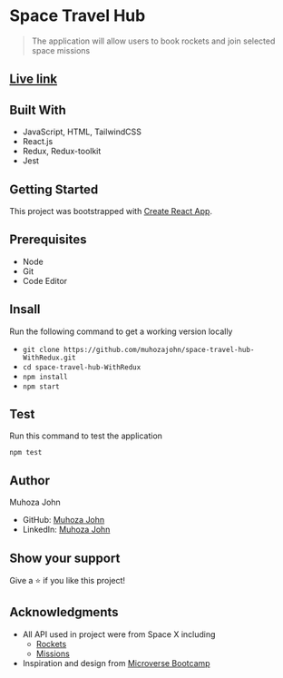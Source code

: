 # Space Travel Hub
> The application will allow users to book rockets and join selected space missions

## [Live link](https://spacetravelwithzxus.netlify.app/)



## Built With

- JavaScript, HTML, TailwindCSS
- React.js
- Redux, Redux-toolkit
- Jest

## Getting Started

This project was bootstrapped with [Create React App](https://github.com/facebook/create-react-app).

## Prerequisites

- Node
- Git
- Code Editor

## Insall

Run the following command to get a working version locally

- `git clone https://github.com/muhozajohn/space-travel-hub-WithRedux.git`
- `cd space-travel-hub-WithRedux`
- `npm install`
- `npm start`

## Test

Run this command to test the application

`npm test`

## Author

Muhoza John

- GitHub: [Muhoza John](https://github.com/muhozajohn)
- LinkedIn: [Muhoza John](https://www.linkedin.com/in/muhoza-john-26077824a/)

## Show your support

Give a ⭐️ if you like this project!

## Acknowledgments

- All API used in project were from Space X including
  - [Rockets](https://api.spacexdata.com/v3/rockets)
  - [Missions](https://api.spacexdata.com/v3/missions)
- Inspiration and design from [Microverse Bootcamp](https://www.microverse.org/)

